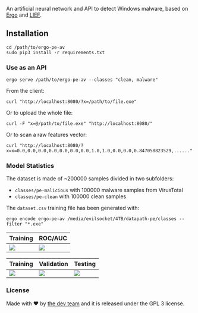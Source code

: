 An artificial neural network and API to detect Windows malware, based on [Ergo](https://github.com/evilsocket/ergo) and [LIEF](https://lief.quarkslab.com/).

## Installation

    cd /path/to/ergo-pe-av
    sudo pip3 install -r requirements.txt

### Use as an API

    ergo serve /path/to/ergo-pe-av --classes "clean, malware"

From the client:

    curl "http://localhost:8080/?x=/path/to/file.exe"

Or to upload the whole file:

    curl -F "x=@/path/to/file.exe" "http://localhost:8080/"

Or to scan a raw features vector:

    curl "http://localhost:8080/?x=x=0.0,0.0,0.0,0.0,0.0,0.0,0.0,1.0,1.0,0.0,0.0,0.847058823529,......"

### Model Statistics

The dataset is made of ~200000 samples divided in two subfolders:

- `classes/pe-malicious` with 100000 malware samples from VirusTotal
- `classes/pe-clean` with 100000 clean samples

The `dataset.csv` training file has been generated with:

    ergo encode ergo-pe-av /media/evilsocket/4TB/datapath-pe/classes --filter "*.exe"

| Training | ROC/AUC |
|----------|---------|
![](https://raw.githubusercontent.com/evilsocket/ergo-pe-av/master/history.png) | ![](https://raw.githubusercontent.com/evilsocket/ergo-pe-av/master/roc.png) |

| Training | Validation | Testing |
|----------|------------|---------|
![](https://raw.githubusercontent.com/evilsocket/ergo-pe-av/master/training_cm.png) | ![](https://raw.githubusercontent.com/evilsocket/ergo-pe-av/master/validation_cm.png) | ![](https://raw.githubusercontent.com/evilsocket/ergo-pe-av/master/test_cm.png) |

### License

Made with ♥  by [the dev team](https://github.com/evilsocket/ergo-pe-av/graphs/contributors) and it is released under the GPL 3 license.

